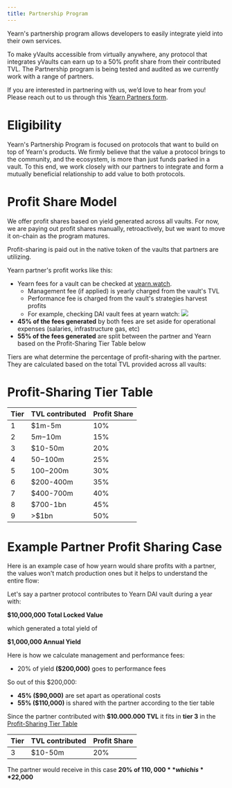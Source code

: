 ```yaml
---
title: Partnership Program
---
```


Yearn's partnership program allows developers to easily integrate yield into their own services.

To make yVaults accessible from virtually anywhere, any protocol that integrates yVaults can earn up to a 50% profit share from their contributed TVL. The Partnership program is being tested and audited as we currently work with a range of partners.

If you are interested in partnering with us, we’d love to hear from you! Please reach out to us through this [Yearn Partners form](https://yearnfinance.typeform.com/to/uP7xOJUN).

# Eligibility

Yearn's Partnership Program is focused on protocols that want to build on top of Yearn's products. We firmly believe that the value a protocol brings to the community, and the ecosystem, is more than just funds parked in a vault. To this end, we work closely with our partners to integrate and form a mutually beneficial relationship to add value to both protocols.

# Profit Share Model

We offer profit shares based on yield generated across all vaults. For now, we are paying out profit shares manually, retroactively, but we want to move it on-chain as the program matures.

Profit-sharing is paid out in the native token of the vaults that partners are utilizing.

Yearn partner's profit works like this:
* Yearn fees for a vault can be checked at [yearn.watch](https://yearn.watch).
    * Management fee (if applied) is yearly charged from the vault's TVL
    * Performance fee is charged from the vault's strategies harvest profits
    * For example, checking DAI vault fees at yearn watch: ![](https://i.imgur.com/Ok6hfVJ.png)
* **45% of the fees generated** by both fees are set aside for operational expenses (salaries, infrastructure gas, etc)
* **55% of the fees generated** are split between the partner and Yearn based on the Profit-Sharing Tier Table below

Tiers are what determine the percentage of profit-sharing with the partner. They are calculated based on the total TVL provided across all vaults:

# Profit-Sharing Tier Table

| Tier | TVL contributed | Profit Share |
| -------- | -------- | -------- |
| 1     | $1m-5m     | 10%     |
| 2     | $5m-$10m     | 15%     |
| 3     | $10-50m     | 20%     |
| 4     | $50-$100m     | 25%     |
| 5     | $100-$200m     | 30%     |
| 6     | $200-400m     | 35%     |
| 7     | $400-700m     | 40%     |
| 8     | $700-1bn     | 45%     |
| 9     | >$1bn     | 50%     |

# Example Partner Profit Sharing Case

Here is an example case of how yearn would share profits with a partner, the values won't match production ones but it helps to understand the entire flow:

Let's say a partner protocol contributes to Yearn DAI vault during a year with:

**$10,000,000 Total Locked Value**

which generated a total yield of

**$1,000,000 Annual Yield**

Here is how we calculate management and performance fees:

- 20% of yield **($200,000)** goes to performance fees

So out of this $200,000:

* **45% ($90,000)** are set apart as operational costs
* **55% ($110,000)** is shared with the partner according to the tier table

Since the partner contributed with **$10.000.000 TVL** it fits in **tier 3** in the [Profit-Sharing Tier Table](#Profit-Sharing-Tier-Table)

| Tier | TVL contributed | Profit Share |
| -------- | -------- | -------- |
| 3     | $10-50m     | 20%     |

The partner would receive in this case **20% of $110,000** which is **$22,000**
